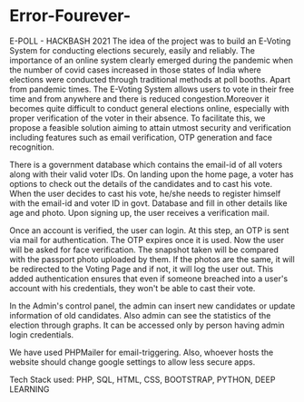 # Error-Fourever-
E-POLL - HACKBASH 2021
The idea of the project was to build an E-Voting System for conducting elections securely, easily and reliably. The importance of an online system clearly emerged during the pandemic when the number of covid cases increased in those states of India where elections were conducted through traditional methods at poll booths. Apart from pandemic times. The E-Voting System allows users to vote in their free time and from anywhere and there is reduced congestion.Moreover it becomes quite difficult to conduct general elections online, especially with proper verification of the voter in their absence. To facilitate this, we propose a feasible solution aiming to attain utmost security and verification including features such as email verification, OTP generation and face recognition.

There is a government database which contains the email-id of all voters along with their valid voter IDs. On landing upon the home page, a voter has options to check out the details of the candidates and to cast his vote. When the user decides to cast his vote, he/she needs to register himself with the email-id and voter ID in govt. Database and fill in other details like age and photo. Upon signing up, the user receives a verification mail.

Once an account is verified, the user can login. At this step, an OTP is sent via mail for authentication. The OTP expires once it is used. Now the user will be asked for face verification. The snapshot taken will be compared with the passport photo uploaded by them. If the photos are the same, it will be redirected to the Voting Page and if not, it will log the user out. This added authentication ensures that even if someone breached into a user's account with his credentials, they won't be able to cast their vote.

In the Admin's control panel, the admin can insert new candidates or update information of old candidates. Also admin can see the statistics of the election through graphs. It can be accessed only by person having admin login credentials. 

We have used PHPMailer for email-triggering. Also, whoever hosts the website should change google settings to allow less secure apps. 

Tech Stack used: PHP, SQL, HTML, CSS, BOOTSTRAP, PYTHON, DEEP LEARNING

